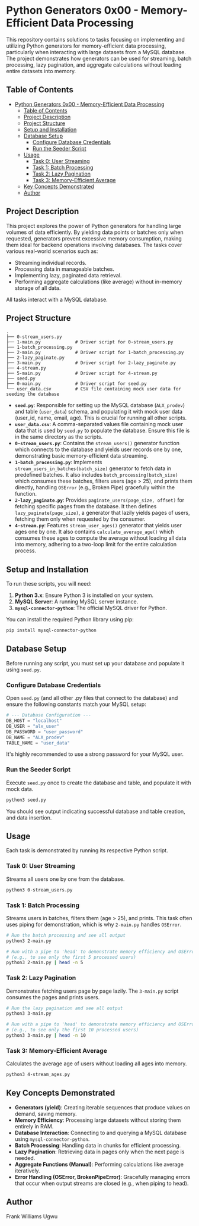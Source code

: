 # Python Generators 0x00 - Memory-Efficient Data Processing

This repository contains solutions to tasks focusing on implementing and utilizing Python generators for memory-efficient data processing, particularly when interacting with large datasets from a MySQL database. The project demonstrates how generators can be used for streaming, batch processing, lazy pagination, and aggregate calculations without loading entire datasets into memory.

## Table of Contents

- [Python Generators 0x00 - Memory-Efficient Data Processing](#python-generators-0x00---memory-efficient-data-processing)
  - [Table of Contents](#table-of-contents)
  - [Project Description](#project-description)
  - [Project Structure](#project-structure)
  - [Setup and Installation](#setup-and-installation)
  - [Database Setup](#database-setup)
    - [Configure Database Credentials](#configure-database-credentials)
    - [Run the Seeder Script](#run-the-seeder-script)
  - [Usage](#usage)
    - [Task 0: User Streaming](#task-0-user-streaming)
    - [Task 1: Batch Processing](#task-1-batch-processing)
    - [Task 2: Lazy Pagination](#task-2-lazy-pagination)
    - [Task 3: Memory-Efficient Average](#task-3-memory-efficient-average)
  - [Key Concepts Demonstrated](#key-concepts-demonstrated)
  - [Author](#author)

## Project Description

This project explores the power of Python generators for handling large volumes of data efficiently. By yielding data points or batches only when requested, generators prevent excessive memory consumption, making them ideal for backend operations involving databases. The tasks cover various real-world scenarios such as:

- Streaming individual records.
- Processing data in manageable batches.
- Implementing lazy, paginated data retrieval.
- Performing aggregate calculations (like average) without in-memory storage of all data.

All tasks interact with a MySQL database.

## Project Structure

```
.
├── 0-stream_users.py
├── 1-main.py             # Driver script for 0-stream_users.py
├── 1-batch_processing.py
├── 2-main.py             # Driver script for 1-batch_processing.py
├── 2-lazy_paginate.py
├── 3-main.py             # Driver script for 2-lazy_paginate.py
├── 4-stream.py
├── 5-main.py             # Driver script for 4-stream.py
├── seed.py
├── 0-main.py             # Driver script for seed.py
└── user_data.csv         # CSV file containing mock user data for seeding the database
```

- **`seed.py`**: Responsible for setting up the MySQL database (`ALX_prodev`) and table (`user_data`) schema, and populating it with mock user data (user_id, name, email, age). This is crucial for running all other scripts.
- **`user_data.csv`**: A comma-separated values file containing mock user data that is used by `seed.py` to populate the database. Ensure this file is in the same directory as the scripts.
- **`0-stream_users.py`**: Contains the `stream_users()` generator function which connects to the database and yields user records one by one, demonstrating basic memory-efficient data streaming.
- **`1-batch_processing.py`**: Implements `stream_users_in_batches(batch_size)` generator to fetch data in predefined batches. It also includes `batch_processing(batch_size)` which consumes these batches, filters users (age > 25), and prints them directly, handling `OSError` (e.g., Broken Pipe) gracefully within the function.
- **`2-lazy_paginate.py`**: Provides `paginate_users(page_size, offset)` for fetching specific pages from the database. It then defines `lazy_paginate(page_size)`, a generator that lazily yields pages of users, fetching them only when requested by the consumer.
- **`4-stream.py`**: Features `stream_user_ages()` generator that yields user ages one by one. It also contains `calculate_average_age()` which consumes these ages to compute the average without loading all data into memory, adhering to a two-loop limit for the entire calculation process.

## Setup and Installation

To run these scripts, you will need:

1. **Python 3.x**: Ensure Python 3 is installed on your system.
2. **MySQL Server**: A running MySQL server instance.
3. **`mysql-connector-python`**: The official MySQL driver for Python.

You can install the required Python library using pip:

```bash
pip install mysql-connector-python
```

## Database Setup

Before running any script, you must set up your database and populate it using `seed.py`.

### Configure Database Credentials

Open `seed.py` (and all other .py files that connect to the database) and ensure the following constants match your MySQL setup:

```python
# --- Database Configuration ---
DB_HOST = "localhost"
DB_USER = "alx_user"
DB_PASSWORD = "user_password"
DB_NAME = "ALX_prodev"
TABLE_NAME = "user_data"
```

It's highly recommended to use a strong password for your MySQL user.

### Run the Seeder Script

Execute `seed.py` once to create the database and table, and populate it with mock data.

```bash
python3 seed.py
```

You should see output indicating successful database and table creation, and data insertion.

## Usage

Each task is demonstrated by running its respective Python script.

### Task 0: User Streaming

Streams all users one by one from the database.

```bash
python3 0-stream_users.py
```

### Task 1: Batch Processing

Streams users in batches, filters them (age > 25), and prints. This task often uses piping for demonstration, which is why `2-main.py` handles `OSError`.

```bash
# Run the batch processing and see all output
python3 2-main.py

# Run with a pipe to 'head' to demonstrate memory efficiency and OSError handling
# (e.g., to see only the first 5 processed users)
python3 2-main.py | head -n 5
```

### Task 2: Lazy Pagination

Demonstrates fetching users page by page lazily. The `3-main.py` script consumes the pages and prints users.

```bash
# Run the lazy pagination and see all output
python3 3-main.py

# Run with a pipe to 'head' to demonstrate memory efficiency and OSError handling
# (e.g., to see only the first 10 processed users)
python3 3-main.py | head -n 10
```

### Task 3: Memory-Efficient Average

Calculates the average age of users without loading all ages into memory.

```bash
python3 4-stream_ages.py
```

## Key Concepts Demonstrated

- **Generators (yield)**: Creating iterable sequences that produce values on demand, saving memory.
- **Memory Efficiency**: Processing large datasets without storing them entirely in RAM.
- **Database Interaction**: Connecting to and querying a MySQL database using `mysql-connector-python`.
- **Batch Processing**: Handling data in chunks for efficient processing.
- **Lazy Pagination**: Retrieving data in pages only when the next page is needed.
- **Aggregate Functions (Manual)**: Performing calculations like average iteratively.
- **Error Handling (OSError, BrokenPipeError)**: Gracefully managing errors that occur when output streams are closed (e.g., when piping to head).

## Author

Frank Williams Ugwu


